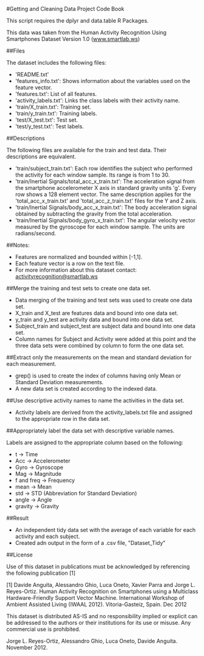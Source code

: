 #Getting and Cleaning Data Project Code Book

This script requires the dplyr and data.table R Packages.

This data was taken from the Human Activity Recognition Using Smartphones Dataset Version 1.0 (www.smartlab.ws)

##Files

The dataset includes the following files:

- 'README.txt'
- 'features_info.txt': Shows information about the variables used on the feature vector.
- 'features.txt': List of all features.
- 'activity_labels.txt': Links the class labels with their activity name.
- 'train/X_train.txt': Training set.
- 'train/y_train.txt': Training labels.
- 'test/X_test.txt': Test set.
- 'test/y_test.txt': Test labels.

##Descriptions

The following files are available for the train and test data. Their descriptions are equivalent. 

- 'train/subject_train.txt': Each row identifies the subject who performed the activity for each window sample. Its range is from 1 to 30. 
- 'train/Inertial Signals/total_acc_x_train.txt': The acceleration signal from the smartphone accelerometer X axis in standard gravity units 'g'. Every row shows a 128 element vector. The same description applies for the 'total_acc_x_train.txt' and 'total_acc_z_train.txt' files for the Y and Z axis. 
- 'train/Inertial Signals/body_acc_x_train.txt': The body acceleration signal obtained by subtracting the gravity from the total acceleration. 
- 'train/Inertial Signals/body_gyro_x_train.txt': The angular velocity vector measured by the gyroscope for each window sample. The units are radians/second. 

##Notes: 

- Features are normalized and bounded within [-1,1].
- Each feature vector is a row on the text file.
- For more information about this dataset contact: activityrecognition@smartlab.ws

##Merge the training and test sets to create one data set.

- Data merging of the training and test sets was used to create one data set.
- X_train and X_test are features data and bound into one data set.
- y_train and y_test are activity data and bound into one data set.
- Subject_train and subject_test are subject data and bound into one data set.
- Column names for Subject and Activity were added at this point and the three data sets were combined by column to form the one data set.

##Extract only the measurements on the mean and standard deviation for each measurement.

- grep() is used to create the index of columns having only Mean or Standard Deviation measurements.
- A new data set is created according to the indexed data.

##Use descriptive activity names to name the activities in the data set.

- Activity labels are derived from the activity_labels.txt file and assigned to the appropriate row in the data set.

##Appropriately label the data set with descriptive variable names.

Labels are assigned to the appropriate column based on the following:

- t -> Time
- Acc -> Accelerometer
- Gyro -> Gyroscope
- Mag -> Magnitude
- f and freq -> Frequency
- mean -> Mean
- std -> STD (Abbreviation for Standard Deviation)
- angle -> Angle
- gravity -> Gravity

##Result

- An independent tidy data set with the average of each variable for each activity and each subject.
- Created adn output in the form of a .csv file, "Dataset_Tidy"

##License

Use of this dataset in publications must be acknowledged by referencing the following publication [1] 

[1] Davide Anguita, Alessandro Ghio, Luca Oneto, Xavier Parra and Jorge L. Reyes-Ortiz. Human Activity Recognition on Smartphones using a Multiclass Hardware-Friendly Support Vector Machine. International Workshop of Ambient Assisted Living (IWAAL 2012). Vitoria-Gasteiz, Spain. Dec 2012

This dataset is distributed AS-IS and no responsibility implied or explicit can be addressed to the authors or their institutions for its use or misuse. Any commercial use is prohibited.

Jorge L. Reyes-Ortiz, Alessandro Ghio, Luca Oneto, Davide Anguita. November 2012.
